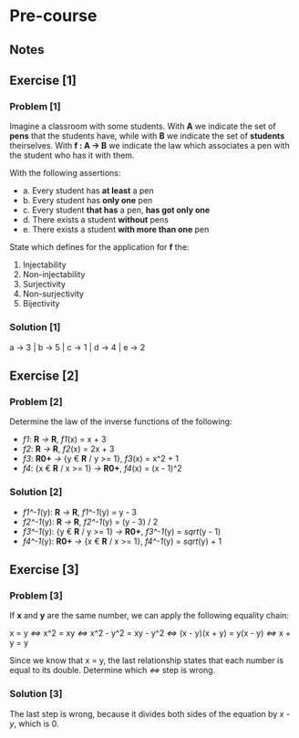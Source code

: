 # Pre-course

## Notes

## Exercise [1]

### Problem [1]

Imagine a classroom with some students. With **A** we indicate the set of **pens** that the students have, while with **B** we indicate the set of **students** theirselves. With **f : A -> B** we indicate the law which associates a pen with the student who has it with them.

With the following assertions:

- a. Every student has **at least** a pen
- b. Every student has **only one** pen
- c. Every student **that has** a pen, **has got only one**
- d. There exists a student **without** pens
- e. There exists a student **with more than one** pen

State which defines for the application for **f** the:

1. Injectability
2. Non-injectability
3. Surjectivity
4. Non-surjectivity
5. Bijectivity

### Solution [1]

a -> 3 |
b -> 5 |
c -> 1 |
d -> 4 |
e -> 2

## Exercise [2]

### Problem [2]

Determine the law of the inverse functions of the following:

- *f1*: **R** *->* **R**, *f1*(x) = x + 3
- *f2*: **R** *->* **R**, *f2*(x) = 2x + 3
- *f3*: **R0+** *->* {y € **R** / y >= 1}, *f3*(x) = x^2 + 1
- *f4*: {x € **R** / x >= 1} *->* **R0+**, *f4*(x) = (x - 1)^2

### Solution [2]

- *f1^-1*(y): **R** *->* **R**, *f1^-1*(y) = y - 3
- *f2^-1*(y): **R** *->* **R**, *f2^-1*(y) = (y - 3) / 2
- *f3^-1*(y): {y € **R** / y >= 1} *->* **R0+**, *f3^-1*(y) = *sqrt*(y - 1)
- *f4^-1*(y): **R0+** *->* {x € **R** / x >= 1}, *f4^-1*(y) = *sqrt*(y) + 1

## Exercise [3]

### Problem [3]

If **x** and **y** are the same number, we can apply the following equality chain:

x = y *<=>* x^2 = xy *<=>* x^2 - y^2 = xy - y^2 *<=>* (x - y)(x + y) = y(x - y) *<=>* x + y = y

Since we know that x = y, the last relationship states that each number is equal to its double. Determine which *<=>* step is wrong.

### Solution [3]

The last step is wrong, because it divides both sides of the equation by *x - y*, which is 0.
